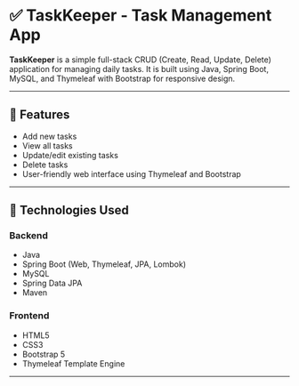 # ✅ TaskKeeper - Task Management App

**TaskKeeper** is a simple full-stack CRUD (Create, Read, Update, Delete) application for managing daily tasks. It is built using Java, Spring Boot, MySQL, and Thymeleaf with Bootstrap for responsive design.

---

## 📌 Features

- Add new tasks
- View all tasks
- Update/edit existing tasks
- Delete tasks
- User-friendly web interface using Thymeleaf and Bootstrap

---

## 🧰 Technologies Used

### Backend
- Java
- Spring Boot (Web, Thymeleaf, JPA, Lombok)
- MySQL
- Spring Data JPA
- Maven

### Frontend
- HTML5
- CSS3
- Bootstrap 5
- Thymeleaf Template Engine

---



